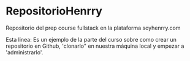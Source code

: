 # RepositorioHenrry
Repositorio del prep course fullstack en la plataforma soyhenrry.com

Esta linea: Es un ejemplo de la parte del curso sobre como crear un repositorio en Github, 'clonarlo" en nuestra máquina local y empezar a 'administrarlo'.

